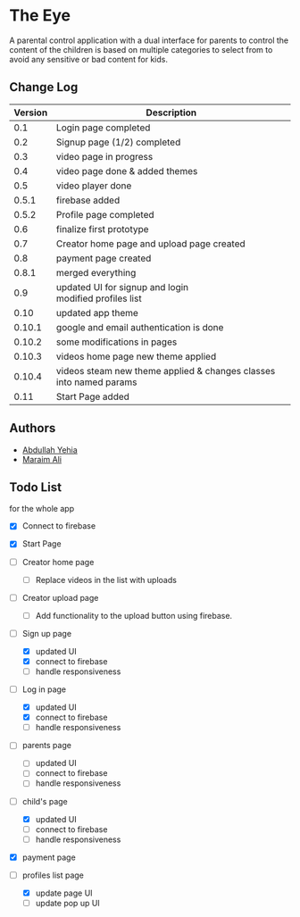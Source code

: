 # The Eye

A parental control application with a dual interface for parents to control
the content of the children is based on multiple categories to select from
to avoid any sensitive or bad content for kids.

## Change Log

| Version | Description                                                        |
|---------|--------------------------------------------------------------------|
| 0.1     | Login page completed                                               |
| 0.2     | Signup page (1/2) completed                                        |
| 0.3     | video page in progress                                             |
| 0.4     | video page done & added themes                                     |
| 0.5     | video player done                                                  |
| 0.5.1   | firebase added                                                     |
| 0.5.2   | Profile page completed                                             |
| 0.6     | finalize first prototype                                           |
| 0.7     | Creator home page and upload page created                          |
| 0.8     | payment page created                                               |
| 0.8.1   | merged everything                                                  |
| 0.9     | updated UI for signup and login<br/> modified profiles list        |
| 0.10    | updated app theme                                                  |
| 0.10.1  | google and email authentication is done                            |
| 0.10.2  | some modifications in pages                                        |
| 0.10.3  | videos home page new theme applied                                 |
| 0.10.4  | videos steam new theme applied & changes classes into named params |
| 0.11    | Start Page added                                                   |

## Authors

- [Abdullah Yehia](https://github.com/A-Yehia19)
- [Maraim Ali](https://github.com/mariam2001)

## Todo List

for the whole app
- [x] Connect to firebase

- [x] Start Page
- [ ] Creator home page
  - [ ] Replace videos in the list with uploads 
- [ ] Creator upload page
  - [ ] Add functionality to the upload button using firebase.
- [ ] Sign up page
  - [x] updated UI
  - [x] connect to firebase
  - [ ] handle responsiveness
- [ ] Log in page
  - [x] updated UI
  - [x] connect to firebase
  - [ ] handle responsiveness
- [ ] parents page
  - [ ] updated UI
  - [ ] connect to firebase
  - [ ] handle responsiveness
- [ ] child's page
  - [x] updated UI
  - [ ] connect to firebase
  - [ ] handle responsiveness
- [x] payment page
- [ ] profiles list page
  - [x] update page UI
  - [ ] update pop up UI

